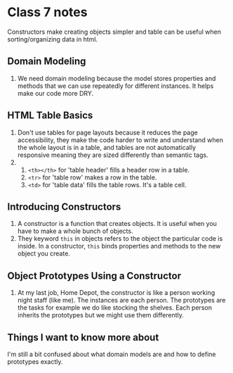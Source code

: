 # Class 7 notes

Constructors make creating objects simpler and table can be useful when sorting/organizing data in html.

## Domain Modeling

1. We need domain modeling because the model stores properties and methods that we can use repeatedly for different instances. It helps make our code more DRY.

## HTML Table Basics

1. Don't use tables for page layouts because it reduces the page accessibility, they make the code harder to write and understand when the whole layout is in a table, and tables are not automatically responsive meaning they are sized differently than semantic tags.
2.
    1. ```<th></th>``` for 'table header' fills a header row in a table.
    2. ```<tr>``` for 'table row' makes a row in the table.
    3. ```<td>``` for 'table data' fills the table rows. It's a table cell.

## Introducing Constructors

1. A constructor is a function that creates objects. It is useful when you have to make a whole bunch of objects.
2. They keyword ```this``` in objects refers to the object the particular code is inside. In a constructor, ```this``` binds properties and methods to the new object you create.

## Object Prototypes Using a Constructor

1. At my last job, Home Depot, the constructor is like a person working night staff (like me). The instances are each person. The prototypes are the tasks for example we do like stocking the shelves. Each person inherits the prototypes but we might use them differently.

## Things I want to know more about

I'm still a bit confused about what domain models are and how to define prototypes exactly.
